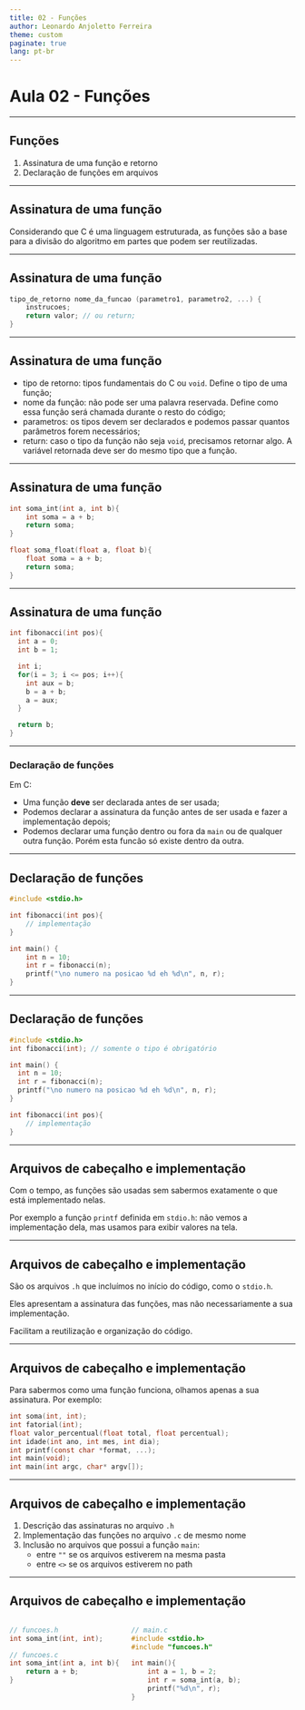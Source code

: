 ```yaml
---
title: 02 - Funções
author: Leonardo Anjoletto Ferreira
theme: custom
paginate: true
lang: pt-br
---
```


# Aula 02 - Funções

---

## Funções

1. Assinatura de uma função e retorno
2. Declaração de funções em arquivos

---

## Assinatura de uma função

Considerando que C é uma linguagem estruturada, as funções são a base para a divisão do algoritmo em partes que podem ser reutilizadas.

---

## Assinatura de uma função

```c
tipo_de_retorno nome_da_funcao (parametro1, parametro2, ...) {
    instrucoes;
    return valor; // ou return;
}
```

---

## Assinatura de uma função

- tipo de retorno: tipos fundamentais do C ou `void`. Define o tipo de uma função;
- nome da função: não pode ser uma palavra reservada. Define como essa função será chamada durante o resto do código;
- parametros: os tipos devem ser declarados e podemos passar quantos parâmetros forem necessários;
- return: caso o tipo da função não seja `void`, precisamos retornar algo. A variável retornada deve ser do mesmo tipo que a função.

---

## Assinatura de uma função

```c
int soma_int(int a, int b){
    int soma = a + b;
    return soma;
}

float soma_float(float a, float b){
    float soma = a + b;
    return soma;
}
```

---

## Assinatura de uma função

```c
int fibonacci(int pos){
  int a = 0;
  int b = 1;

  int i;
  for(i = 3; i <= pos; i++){
    int aux = b;
    b = a + b;
    a = aux;
  }

  return b;
}
```

---

### Declaração de funções

Em C:
- Uma função **deve** ser declarada antes de ser usada;
- Podemos declarar a assinatura da função antes de ser usada e fazer a implementação depois;
-  Podemos declarar uma função dentro ou fora da `main` ou de qualquer outra função. Porém esta funcão só existe dentro da outra.

---

## Declaração de funções

```c
#include <stdio.h>

int fibonacci(int pos){
    // implementação
}

int main() {
    int n = 10;
    int r = fibonacci(n);
    printf("\no numero na posicao %d eh %d\n", n, r);
}
```

---

## Declaração de funções

```c
#include <stdio.h>
int fibonacci(int); // somente o tipo é obrigatório

int main() {
  int n = 10;
  int r = fibonacci(n);
  printf("\no numero na posicao %d eh %d\n", n, r);
}

int fibonacci(int pos){
    // implementação
}
```

---

## Arquivos de cabeçalho e implementação

Com o tempo, as funções são usadas sem sabermos exatamente o que está implementado nelas.

Por exemplo a função `printf` definida em `stdio.h`: não vemos a implementação dela, mas usamos para exibir valores na tela.

---

## Arquivos de cabeçalho e implementação

São os arquivos `.h` que incluímos no início do código, como o `stdio.h`.

Eles apresentam a assinatura das funções, mas não necessariamente a sua implementação.

Facilitam a reutilização e organização do código.

---

## Arquivos de cabeçalho e implementação

Para sabermos como uma função funciona, olhamos apenas a sua assinatura. Por exemplo:
```c
int soma(int, int);
int fatorial(int);
float valor_percentual(float total, float percentual);
int idade(int ano, int mes, int dia);
int printf(const char *format, ...);
int main(void);
int main(int argc, char* argv[]);
```

---

## Arquivos de cabeçalho e implementação

1. Descrição das assinaturas no arquivo `.h`
2. Implementação das funções no arquivo `.c` de mesmo nome
3. Inclusão no arquivos que possui a função `main`:
    - entre `""` se os arquivos estiverem na mesma pasta
    - entre `<>` se os arquivos estiverem no path

---

## Arquivos de cabeçalho e implementação

<div class="columns">

<div>

```c
// funcoes.h
int soma_int(int, int);
```

```c
// funcoes.c
int soma_int(int a, int b){
    return a + b;
}
```

</div>

```c
// main.c
#include <stdio.h>
#include "funcoes.h"

int main(){
    int a = 1, b = 2;
    int r = soma_int(a, b);
    printf("%d\n", r);
}
```

</div>
</div>

